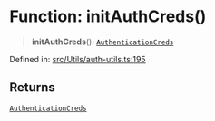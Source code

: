 # Function: initAuthCreds()

> **initAuthCreds**(): [`AuthenticationCreds`](../type-aliases/AuthenticationCreds.md)

Defined in: [src/Utils/auth-utils.ts:195](https://github.com/Fokusdotid/Baileys/blob/49e815e65b8f4aea31725e09dcf4815734557e39/src/Utils/auth-utils.ts#L195)

## Returns

[`AuthenticationCreds`](../type-aliases/AuthenticationCreds.md)
